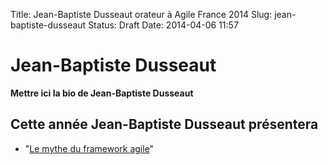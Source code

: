 Title: Jean-Baptiste Dusseaut orateur à Agile France 2014 
Slug: jean-baptiste-dusseaut
Status: Draft
Date: 2014-04-06 11:57

# Jean-Baptiste Dusseaut

**Mettre ici la bio de Jean-Baptiste Dusseaut**
## Cette année Jean-Baptiste Dusseaut présentera

* "[Le mythe du framework agile](../sessions/le-mythe-du-framework-agile.html)"


